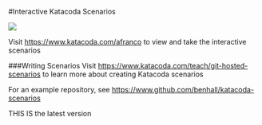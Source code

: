 #Interactive Katacoda Scenarios

[![](http://shields.katacoda.com/katacoda/afranco/count.svg)](https://www.katacoda.com/afranco "Get your profile on Katacoda.com")

Visit https://www.katacoda.com/afranco to view and take the interactive scenarios

###Writing Scenarios
Visit https://www.katacoda.com/teach/git-hosted-scenarios to learn more about creating Katacoda scenarios

For an example repository, see https://www.github.com/benhall/katacoda-scenarios


 THIS IS the latest version